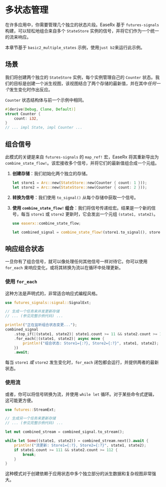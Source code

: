 # 多状态管理

在许多应用中，你需要管理几个独立的状态片段。EaseRx 基于 `futures-signals` 构建，可以轻松地组合来自多个 `StateStore` 实例的信号，并将它们作为一个统一的流来响应。

本章节基于 `basic2_multiple_states` 示例，使用`just b2`来运行此示例。

## 场景

我们将创建两个独立的 `StateStore` 实例，每个实例管理自己的 `Counter` 状态。我们的目标是创建一个派生视图，该视图结合了两个存储的最新值，并在其中*任何一个*发生变化时作出反应。

`Counter` 状态结构体与前一个示例中相同。

```rust
#[derive(Debug, Clone, Default)]
struct Counter {
    count: i32,
}
// ... impl State, impl Counter ...
```

## 组合信号

此模式的关键是来自 `futures-signals` 的 `map_ref!` 宏，EaseRx 将其重新导出为 `combine_state_flow!`。该宏接收多个信号，并将它们的最新值组合成一个元组。

1.  **创建存储**：我们初始化两个独立的存储。

    ```rust
    let store1 = Arc::new(StateStore::new(Counter { count: 1 }));
    let store2 = Arc::new(StateStore::new(Counter { count: 2 }));
    ```

2.  **转换为信号**：我们使用 `to_signal()` 从每个存储中获取一个信号。

3.  **使用 `combine_state_flow!` 组合**：我们将信号传递给宏。结果是一个新的信号，每当 `store1` 或 `store2` 更新时，它会发出一个元组 `(state1, state2)`。

    ```rust
    use easerx::combine_state_flow;

    let combined_signal = combine_state_flow!(store1.to_signal(), store2.to_signal());
    ```

## 响应组合状态

一旦你有了组合信号，就可以像处理任何其他信号一样对待它。你可以使用 `for_each` 来响应变化，或将其转换为流以在循环中处理更新。

### 使用 `for_each`

这种方法是声明式的，非常适合响应式编程风格。

```rust
use futures_signals::signal::SignalExt;

// 生成一个任务来并发更新存储
// ... (参见完整示例代码) ...

println!("正在监听组合状态变更...");
combined_signal
    .stop_if(|(state1, state2)| state1.count >= 11 && state2.count >= 12)
    .for_each(|(state1, state2)| async move {
        println!("组合状态: Store1={:?}, Store2={:?}", state1, state2);
    })
    .await;
```
每当 `store1` *或* `store2` 发生变化时，`for_each` 闭包都会运行，并提供两者的最新状态。

### 使用流

或者，你可以将信号转换为流，并使用 `while let` 循环。对于某些命令式逻辑，这可能更方便。

```rust
use futures::StreamExt;

// 生成另一个任务来更新存储
// ... (参见完整示例代码) ...

let mut combined_stream = combined_signal.to_stream();

while let Some((state1, state2)) = combined_stream.next().await {
    println!("流更新: Store1={:?}, Store2={:?}", state1, state2);
    if state1.count >= 111 && state2.count >= 112 {
        break;
    }
}
```

这种模式对于创建依赖于应用状态中多个独立部分的派生数据和复杂视图非常强大。